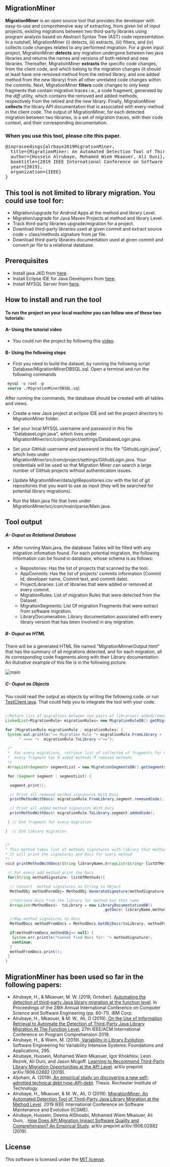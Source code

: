 ## MigrationMiner
<p align="justified">
<b>MigrationMiner</b> is an open source tool that provides the developer with easy-to-use and comprehensive way of extracting, from given list of input projects, existing migrations between two third-party libraries using program analysis based on Abstract Syntax Tree (AST) code representation. In a nutshell, MigrationMiner (i) detects, (ii) extracts, (iii) filters, and (iv) collects code changes related to any performed migration. For a given input project, MigrationMiner <b>detects</b> any migration undergone between two java libraries and returns the names and versions of both retired and new libraries. Thereafter, MigrationMiner <b>extracts</b> the specific code changes, from the client code, and which belong to the migration changes (it should at least have one removed method from the retired library, and one added method from the new library) from all other unrelated code changes within the commits. Next, MigrationMiner <b>filters</b> code changes to only keep fragments that contain migration traces i.e., a code fragment, generated by the <i>diff</i> utility, which contains the removed and added methods, respectively from the retired and the new library. Finally, MigrationMiner <b>collects</b> the library API documentation that is associated with every method in the client code. The output of MigrationMiner, for each detected migration between two libraries, is a set of migration traces, with their code context, and their corresponding documentation.
 </p>


### When you use this tool, please cite this paper.

<pre>
@inproceedings{alrbaye2019MigrationMiner,
  title={MigrationMiner: An Automated Detection Tool of Third-Party Java Library Migration at the Method Level},
  author={Hussein Alrubaye, Mohamed Wiem Mkaouer, Ali Ouni},
  booktitle={2019 IEEE International Conference on Software Maintenance and Evolution (ICSME)},
  year={2019},
  organization={IEEE}
}
</pre>

 
## This tool is not limited to library migration. You could use tool for:
- Migration/upgrade for Android Apps at the method and library Level.
- Migration/upgrade for Java Maven Projects at method and library Level.
- Track third-party libraries upgrade/migration for a project.
- Download third-party libraries used at given commit and extract source code + class/methods signature from jar file.
- Download third-party libraries documentation used at given commit and convert jar file to a relational database.



## Prerequisites

* Install java JKD from [here](https://www.oracle.com/technetwork/java/javase/downloads/jdk8-downloads-2133151.html).
* Install Eclipse IDE for Java Developers from [here](https://www.eclipse.org/downloads/packages/).
* Install  MYSQL Server from [here](https://dev.mysql.com/downloads/installer/).


## How to install and run the tool

#### To run the project on your local machine you can follow one of these two tutorials:

#### A- Using the tutorial video
* You could run the project by following this [video](https://youtu.be/sAlR1HNetXc).

#### B- Using the following steps
* First you need to build the dataset, by running the following script Database/MigrationMinerDBSQL.sql.
Open a terminal and run the following commands
```sql
 mysql -u root -p
 source ./MigrationMinerDBSQL.sql
```
After running the commands, the database should be created with all tables and views.

* Create a new Java project at eclipse IDE and set the project directory to MigrationMiner folder.
* Set your local MYSQL username and password in this file "DatabaseLogin.java", which lives under MigrationMiner/src/com/project/settings/DatabaseLogin.java.

* Set your GitHub username and password in this file "GithubLogin.java", which lives under MigrationMiner/src/com/project/settings/GithubLogin.java. Your credentials will be used so that Migration Miner can search a large number of GitHub projects without authentication issues.

* Update MigrationMiner/data/gitRepositories.csv with the list of git repositories that you want to use as input (they will be searched for potential library migrations).
* Run the Main.java file that lives under MigrationMiner/src/com/main/parse/Main.java.


## Tool output

##### A- Ouput as Relational Database
* After running Main.java, the database Tables will be filled with any migration infomation found. For each potential migration, the following information can be found in database, whose schema is as follows:
 
   * Repositories: Has the list of projects that scanned by the tool.
   * AppCommits: Has the list of projects' commits information (Commit Id, developer name, Commit text, and commit date).
   * ProjectLibraries: List of libraries that were added or removed at every commit.
   * MigrationRules:  List of migration Rules that were detected from the Dataset.
   * MigrationSegments: List Of migration Fragments that were extract from software migration.
   * LibraryDocumenation: Library documentation associated with every library version that has been involved in any migration.

##### B- Ouput as HTML
   There will be a generated HTML file named "MigrationMinnerOutput.html" that has the summary of all migrations detected, and for each migration, all its corresponding code fragments along with their Library documentation. An illutrative example of this file is in the following picture:
   
![main](https://repository-images.githubusercontent.com/185124992/bcd2f000-6f9d-11e9-9040-fbc3190eb01a)


##### C- Ouput as Objects
You could read the output as objects by writing the following code. or run [TestClient.java](https://github.com/hussien89aa/MigrationMiner/blob/master/MigrationMiner/src/com/main/parse/TestClient.java). That could help you to integrate the tool with your code.

```java
 
//Return list of migrations between two pairs of libraries( added/removed)
LinkedList<MigrationRule> migrationRules= new MigrationRuleDB().getMigrationRulesWithoutVersion(1);

for (MigrationRule migrationRule : migrationRules) {
 System.out.println("== Migration Rule "+ migrationRule.FromLibrary +
      " <==> "+  migrationRule.ToLibrary +"==");

 /*
 *  For every migrations, retrieve list of collected of fragments for migration at method level.
 *  every fragment has N added methods M removed methods
 */
 ArrayList<Segment> segmentList = new MigrationSegmentsDB().getSegmentsObj(migrationRule.ID);

 for (Segment segment : segmentList) {

  segment.print();

  // Print all removed method signatures With Docs
  printMethodWithDocs( migrationRule.FromLibrary,segment.removedCode);  

  // Print all added method signatures With Docs
  printMethodWithDocs( migrationRule.ToLibrary,segment.addedCode);

 } // End fragment for every migration

}  // End library migration


/* 
* This method takes list of methods signatures with library that methods belong to.
* It will print the signatures and Docs for every method
*/
void printMethodWithDocs(String libraryName,ArrayList<String> listOfMethods ) {

 // For every add method print the Docs
 for(String methodSignature: listOfMethods){

  // Convert  method signatures as String to Object
  MethodObj methodFormObj= MethodObj.GenerateSignature(methodSignature);

  //retrieve Docs from the library for method has that name
  ArrayList<MethodDocs>  toLibrary = new LibraryDocumentationDB()
                                           .getDocs( libraryName,methodFormObj.methodName);

  //Map method signatures to docs
  MethodDocs methodFromDocs = MethodDocs.GetObjDocs(toLibrary, methodFormObj);

  if(methodFromDocs.methodObj== null) {
   System.err.println("Cannot find Docs for: "+ methodSignature);
   continue;
  }
  methodFromDocs.print();      
 }
}
```
 
## MigrationMiner has been used so far in the following papers:

* Alrubaye, H., & Mkaouer, M. W. (2018, October). [Automating the detection of third-party Java library migration at the function level](https://dl.acm.org/citation.cfm?id=3291299). In Proceedings of the 28th Annual International Conference on Computer Science and Software Engineering (pp. 60-71). IBM Corp.
* Alrubaye, H., Mkaouer, & M. W., Ali, O (2019).[ On the Use of Information Retrieval to Automate the Detection of Third-Party Java Library Migration At The Function Level](https://dl.acm.org/citation.cfm?id=3339129), 27th IEEE/ACM International Conference on Program Comprehension 2019.
* Alrubaye, H., & Wiem, M. (2019).[ Variability in Library Evolution](https://books.google.de/books?hl=en&lr=&id=uPSDDwAAQBAJ&oi=fnd&pg=PA295&dq=Variability+in+Library+Evolution+hussein&ots=zX79FyHrY8&sig=1-SwLFJLHP44UISBx2iQQpZZSLE#v=onepage&q=Variability%20in%20Library%20Evolution%20hussein&f=false). Software Engineering for Variability Intensive Systems: Foundations and Applications, 295.
* Alrubaye, Hussein, Mohamed Wiem Mkaouer, Igor Khokhlov, Leon Reznik, Ali Ouni, and Jason Mcgoff. [Learning to Recommend Third-Party Library Migration Opportunities at the API Level](https://people.rit.edu/hat6622/papers/1906.02882.pdf). arXiv preprint arXiv:1906.02882 (2019).
* Aljohani, A. (2019).[ An empirical study on discovering a new self-admitted technical debt type-API-debt](https://scholarworks.rit.edu/theses/10065/). Thesis. Rochester Institute of Technology. 
* Alrubaye, H., Mkaouer, & M. W., Ali, O (2019). [MigrationMiner: An Automated Detection Tool of Third-Party Java Library Migration at the Method Level](https://arxiv.org/pdf/1907.02997.pdf). 2019 IEEE International Conference on Software Maintenance and Evolution (ICSME).
* Alrubaye, Hussein, Deema AlShoaibi, Mohamed Wiem Mkaouer, Ali Ouni, . [How Does API Migration Impact Software Quality and Comprehension? An Empirical Study](https://people.rit.edu/hat6622/papers/API_Migration_Empirical.pdf). arXiv preprint arXiv:1906.02882 (2019). 
 
## License

This software is licensed under the [MIT license](https://opensource.org/licenses/MIT).
